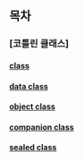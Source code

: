 ## 목차

### [코틀린 클래스]
#### [class]()
#### [data class]()
#### [object class]()
#### [companion class]()
#### [sealed class]()
